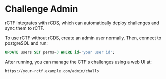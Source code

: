 # Challenge Admin

rCTF integrates with [rCDS](https://github.com/redpwn/rcds), which can automatically deploy challenges and sync them to rCTF.

To use rCTF without rCDS, create an admin user normally. Then, connect to postgreSQL and run:

```sql
UPDATE users SET perms=3 WHERE id='your user id';
```

After running, you can manage the CTF's challenges using a web UI at:

```
https://your-rctf.example.com/admin/challs
```
